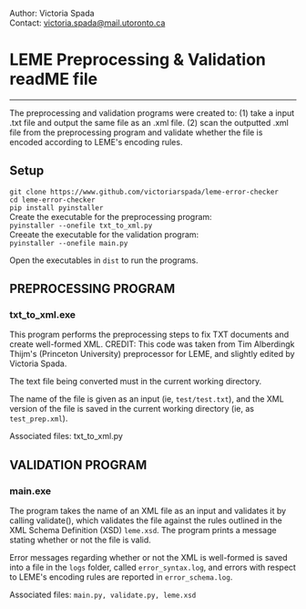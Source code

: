 Author: Victoria Spada  
Contact: victoria.spada@mail.utoronto.ca

# LEME Preprocessing & Validation readME file
-------------------------------------------
The preprocessing and validation programs were created to:
(1) take a input .txt file and output the same file as an .xml file.
(2) scan the outputted .xml file from the preprocessing program and 
validate whether the file is encoded according to LEME's encoding rules.  

## Setup
`git clone https://www.github.com/victoriarspada/leme-error-checker`  
`cd leme-error-checker`  
`pip install pyinstaller`  
Create the executable for the preprocessing program:  
`pyinstaller --onefile txt_to_xml.py`  
Creeate the executable for the validation program:  
`pyinstaller --onefile main.py`  
  
Open the executables in `dist` to run the programs.  

## PREPROCESSING PROGRAM
### txt_to_xml.exe
This program performs the preprocessing steps to fix TXT documents and create well-formed XML.
CREDIT: This code was taken from Tim Alberdingk Thijm's (Princeton University) preprocessor for LEME, and slightly edited by Victoria Spada.  
  
The text file being converted must in the current working directory. 

The name of the file is given as an input (ie, `test/test.txt`), and the XML version of the file is saved in the current
working directory (ie, as `test_prep.xml`).  
  
Associated files: txt_to_xml.py  
  
## VALIDATION PROGRAM
### main.exe
The program takes the name of an XML file as an input and validates
it by calling validate(), which validates the file against the rules
outlined in the XML Schema Definition (XSD) `leme.xsd`. The program prints
a message stating whether or not the file is valid.   
  
Error messages regarding whether or not the XML is well-formed is saved into a file in the `logs` folder,
called `error_syntax.log`, and errors with respect to LEME's encoding rules are
reported in `error_schema.log`.  

Associated files: `main.py, validate.py, leme.xsd`
